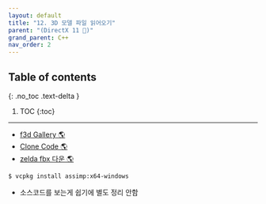 ```yaml
---
layout: default
title: "12. 3D 모델 파일 읽어오기"
parent: "(DirectX 11 🌟)"
grand_parent: C++
nav_order: 2
---
```


## Table of contents
{: .no_toc .text-delta }

1. TOC
{:toc}

---

* [f3d Gallery 🌎](https://github.com/f3d-app/f3d/blob/master/doc/GALLERY.md)
* [Clone Code 🌎](https://github.com/EasyCoding-7/DirectX11-Examples/tree/14/14_modelfiles)
* [zelda fbx 다운 🌎](https://drive.google.com/file/d/1iRh0OeJjMjjaBDLG6b_iJSkC_Jt_YQuo/view)

```bash
$ vcpkg install assimp:x64-windows
```

* 소스코드를 보는게 쉽기에 별도 정리 안함